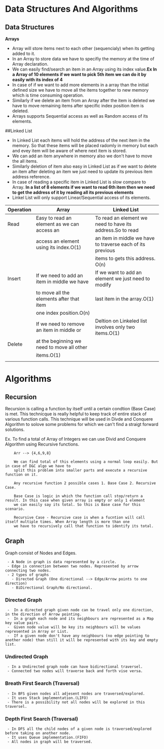 # Data Structures And Algorithms

## Data Structures

**Arrays**

 - Array will store items next to each other (sequencialy) when its getting added to it.
 - In an Array to store data we have to specifiy the memory at the time of Array declaration.
 - We can easily find/search an item in an Array using its index value.**Ex In a Array of 10 elements if we want to pick 5th item we can do it by easily with its index of 4**
 - In case of if we want to add more elements in a array than the initial defined size we have to move all the items
   together to new memory which is time consuming operation.
 - Similarly if we delete an item from an Array after the item is deleted we have to move remaining items after specific
   index position item is deleted.
 - Arrays supports Sequential access as well as Random access of its elements.  
   
##Linked List

 - In Linked List each items will hold the address of the next item in the memory. So that these items will be placed radomly in memory
   but each and evey item will be aware of where next item is stored.
 - We can add an item anywhere in memory also we don't have to move the all items.
 - Similarly deletion of item also easy in Linked List as if we want to delete an item after deleting an item we just need to update its previous item address reference.
 - In case of reading a specific item in Linked List is slow compare to Array. **In a list of 8 elements if we want to read 6th item then we need to get the address of it by reading all its previous elements**
 - Linkel List will only support Linear/Sequential access of its elements.
 
  | Operation       |  Array                                       |  Linked List                                                | 
  | --------------- | ------------------                           | ----------------------                                      | 
  | Read            | Easy to read an element as we can access an  | To read an element we need to have its address.So to read   |
  |                 | access an element using its index.O(1)       | an item in middle we have to traverse each of its previous  |
  |                 |                                              | items to gets this address. O(n)                            |
  | Insert          | If we need to add an item in middle we have  | If we want to add an element we just need to modify         |
  |                 | to move all the elements after that item     | last item in the array.O(1)                                 |
  |                 | one index position.O(n)                      |                                                             |
  |                 | If we need to remove an item in middle or    | Deltion on Linkeled list involves only two items.O(1)       |
  |Delete           | at the beginning we need to move all other   |                                                             |
  |                 | items.O(1)                                   |                                                             |
  |                 |                                              |                                                             |


# Algorithms

## Recursion

  Recursion is calling a function by itself until a certain condtion (Base Case) is met. This technicque is really helpful to keep track of entire stack of
  various function calls. This technique will be used in Divde and Conquere Algorithm to solove some problems for which we can't find a straigt forward solutions.
  
  Ex. To find a total of Array of Integers we can use Divid and Conquere Algorithm using Recursive functions.
  ```
      Arr --> {4,6,9,8}
      
      We can find total of this elements using a normal loop easily. But in case of D&C algo we have to
      split this problem into smaller parts and execute a recursive function on it.
      
      Any recursive function 2 possible cases 1. Base Case 2. Recursive Case.
      
      Base Case is logic in which the function call stop/return a result. In this case when given array is empty or only 1 element
      we can easily say its total. So this is Base case for this scenario.
      
      Recursive Case - Recursive case is when a fucntion will call itself multiple times. When Array length is more than one
      we have to recursively call that function to identify its total.
  ```
## Graph

  Graph consist of Nodes and Edges. 
     
     - A Node in graph is data represented by a circle.
     - Edge is connection between two nodes. Represented by arrow connecting two nodes.
     - 2 types of graphs 
       - Directed Graph (One directional --> Edge/Arrow points to one direction)
       - BiDirectional Graph/No directional.
       
### Directed Graph

     -  In a directed graph given node can be travel only one direction, in the direction of Arrow pointing.
     -  In a graph each node and its neighbours are represented as a Map key value pairs.
     -  Given node value will be key its neighbours will be values represented in Array or List.
     -  If a given node don't have any neighbours (no edge pointing to another node) than still it will be represented with its key and empty list.
     
### Undirected Graph

     - In a Undirected graph node can have bidirectional traversel.
     - Connected two nodes will traverse back and forth vise versa.
     
### Breath First Search (Traversal)

     - In BFS given nodes all adjesent nodes are traversed/explored.
     - It uses Stack implementation.(LIFO)
     - There is a possibility not all nodes will be explored in this traversel.
     
### Depth First Search (Traversal)

     - In DFS all the child nodes of a given node is traversed/explored before taking on another node.
     - It uses Queue implementation.(FIFO)
     - All nodes in graph will be traversed.
     
     
           
